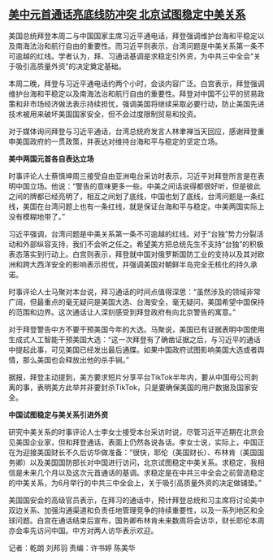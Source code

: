 <!--1712138642000-->
[美中元首通话亮底线防冲突 北京试图稳定中美关系](https://www.rfa.org/mandarin/yataibaodao/junshiwaijiao/ql-04032024060347.html)
------

<p>美国总统拜登本周二与中国国家主席习近平通电话，拜登强调维护台海和平稳定以及南海法治和航行自由的重要性。而习近平则表示，台湾问题是中美关系第一条不可逾越的红线。学者认为，拜、习通话基调是求稳定引外资，为中共三中全会“关于吸引高质量外资”的决定奠定基础。</p><p>本周二晚，拜登与习近平通电话约两个小时，会谈内容广泛。白宫表示，拜登强调维护台海和平稳定以及南海法治和航行自由的重要性。拜登对中国不公平的贸易政策和非市场经济做法表示持续担忧，强调美国将继续采取必要行动，防止美国先进技术被用来破坏美国国家安全，但不会过度限制贸易和投资。</p><p>对于媒体询问拜登与习近平通话，台湾总统府发言人林聿禅当天回应，感谢拜登重申美国政府的一贯政策，并表达对维持台海和平与稳定的坚定立场。</p><p><strong>美中两国元首各自表达立场</strong></p><p>时事评论人士蔡慎坤周三接受自由亚洲电台采访时表示，习近平对拜登所言是在表明中国立场。他说：“警告的意味更多一些。中美之间话说得都很好听，但是彼此之间的牌都已经亮明了，相互之间划了底线，中国也划了底线，台湾问题是一条红线，美国在台湾问题上也有一条红线，就是保证台海和平与稳定。中美两国实际上没有模糊地带了。”</p><p>习近平强调，台湾问题是中美关系第一条不可逾越的红线。对于“台独”势力分裂活动和外部纵容支持，我们不会听之任之。希望美方把总统先生不支持“台独”的积极表态落实到行动上。白宫则表示，拜登就中国对俄罗斯国防工业的支持以及其对欧洲和跨大西洋安全的影响表示担忧，并强调美国对朝鲜半岛完全无核化的持久承诺。</p><p>时事评论人士马聚对本台说，拜习通话的时间点值得深思：“虽然涉及的领域非常广阔，但最重点的毫无疑问是美国大选、台海安全，毫无疑问，美国希望中国保持的范围和边界。这次通话让人深刻感受到拜登政府有向北京警告的寓意。”</p><p>对于拜登警告中方不要干预美国今年的大选。马聚说，美国已有证据表明中国使用生成式人工智能干预美国大选：“这一次拜登有了确凿证据之后，与习近平的通话中提起此事，可见美国已经发出最后通牒。如果中国政府试图影响美国大选或者舆情，那么美国也会释放出他的杀手锏。”</p><p>据报，拜登主动提到，美方要求短片分享平台TikTok半年内，要从中国母公司剥离的事，表明美方此举并非要封杀TikTok，只是要确保美国的用户数据及国家安全。</p><p><strong>中国试图稳定与美关系引进外资</strong></p><p>研究中美关系的时事评论人士李女士接受本台采访时说，尽管习近平近期在北京会见美国企业家，但和拜登通话，表面上仍然各说各话。李女士说，实际上，中国正在为迎接美国财长不久后访华做准备：“很快，耶伦（美国财长）、布林肯（美国国务卿）以及美国国防部长对中国进行访问，北京试图稳定中美关系。求稳定，我相信是未来几个月以及这次元首通话的基调。求稳定是在中共三中全会之前营造稳定的中美关系，为6月举行的中共三中全会上，关于吸引高质量外资的决定做铺垫。”</p><p>美国国安会的高级官员表示，在拜习的通话中，预计拜登总统和习主席将讨论美中双边关系、加强沟通渠道和负责任地管理竞争的持续重要性，以及一系列地区和全球问题。白宫在通话结束后宣布，国务卿布林肯未来数周将会访华，财长耶伦本周亦会率先访问中国。中方对两人访华表示欢迎。</p><p>记者：乾朗 刘邦羽 责编：许书婷 陈美华</p>
